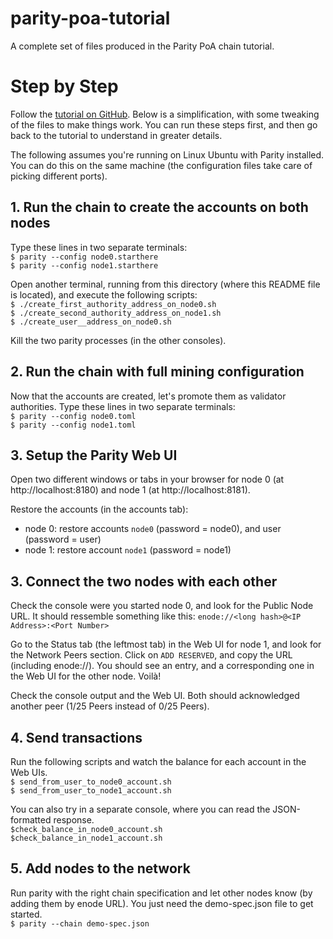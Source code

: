# parity-poa-tutorial
A complete set of files produced in the Parity PoA chain tutorial.

# Step by Step 
Follow the [tutorial on GitHub](https://github.com/paritytech/parity/wiki/Demo-PoA-tutorial). Below is a simplification, with some tweaking of the files to make things work. You can run these steps first, and then go back to the tutorial to understand in greater details.

The following assumes you're running on Linux Ubuntu with Parity installed. You can do this on the same machine (the configuration files take care of picking different ports).

## 1. Run the chain to create the accounts on both nodes
Type these lines in two separate terminals:  
`$ parity --config node0.starthere`  
`$ parity --config node1.starthere`  

Open another terminal, running from this directory (where this README file is located), and execute the following scripts:  
`$ ./create_first_authority_address_on_node0.sh`  
`$ ./create_second_authority_address_on_node1.sh`  
`$ ./create_user__address_on_node0.sh`  

Kill the two parity processes (in the other consoles).

## 2. Run the chain with full mining configuration
Now that the accounts are created, let's promote them as validator authorities. Type these lines in two separate terminals:  
`$ parity --config node0.toml`  
`$ parity --config node1.toml`  

## 3. Setup the Parity Web UI
Open two different windows or tabs in your browser for node 0 (at http://localhost:8180) and node 1 (at http://localhost:8181).

Restore the accounts (in the accounts tab):  
* node 0: restore accounts `node0` (password = node0), and user (password = user)  
* node 1: restore account `node1` (password = node1)  

## 3. Connect the two nodes with each other
Check the console were you started node 0, and look for the Public Node URL. It should ressemble something like this: `enode://<long hash>@<IP Address>:<Port Number>`

Go to the Status tab (the leftmost tab) in the Web UI for node 1, and look for the Network Peers section. Click on `ADD RESERVED`, and copy the URL (including enode://). You should see an entry, and a corresponding one in the Web UI for the other node. Voilà! 

Check the console output and the Web UI. Both should acknowledged another peer (1/25 Peers instead of 0/25 Peers).

## 4. Send transactions
Run the following scripts and watch the balance for each account in the Web UIs.  
`$ send_from_user_to_node0_account.sh`  
`$ send_from_user_to_node1_account.sh`  

You can also try in a separate console, where you can read the JSON-formatted response.  
`$check_balance_in_node0_account.sh`  
`$check_balance_in_node1_account.sh`  

## 5. Add nodes to the network
Run parity with the right chain specification and let other nodes know (by adding them by enode URL). You just need the demo-spec.json file to get started.  
`$ parity --chain demo-spec.json`

